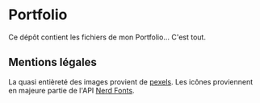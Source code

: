 # Portfolio

Ce dépôt contient les fichiers de mon Portfolio... C'est tout.

## Mentions légales

La quasi entièreté des images provient de [pexels](https://www.pexels.com/fr-fr/). Les icônes proviennent en majeure partie de l'API [Nerd Fonts](https://www.nerdfonts.com).